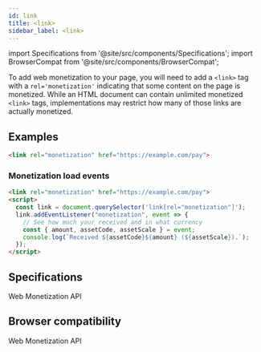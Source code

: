 ```yaml
---
id: link
title: <link>
sidebar_label: <link>
---
```

import Specifications from '@site/src/components/Specifications';
import BrowserCompat from '@site/src/components/BrowserCompat';

To add web monetization to your page, you will need to add a `<link>` tag with a `rel='monetization'` indicating that some content on the page is monetized.  While an HTML document can contain unlimited monetized `<link>` tags, implementations may restrict how many of those links are actually monetized. 

## Examples

```html
<link rel="monetization" href="https://example.com/pay">
```

### Monetization load events

```html
<link rel="monetization" href="https://example.com/pay">
<script>
  const link = document.querySelector('link[rel="monetization"]');
  link.addEventListener("monetization", event => {
    // See how much your received and in what currency
    const { amount, assetCode, assetScale } = event;
    console.log(`Received ${assetCode}${amount} (${assetScale}).`);
  });
</script>
```

## Specifications

<Specifications link="link-type-monetization">Web Monetization API</Specifications>

## Browser compatibility

<BrowserCompat data="link.json">Web Monetization API</BrowserCompat>

